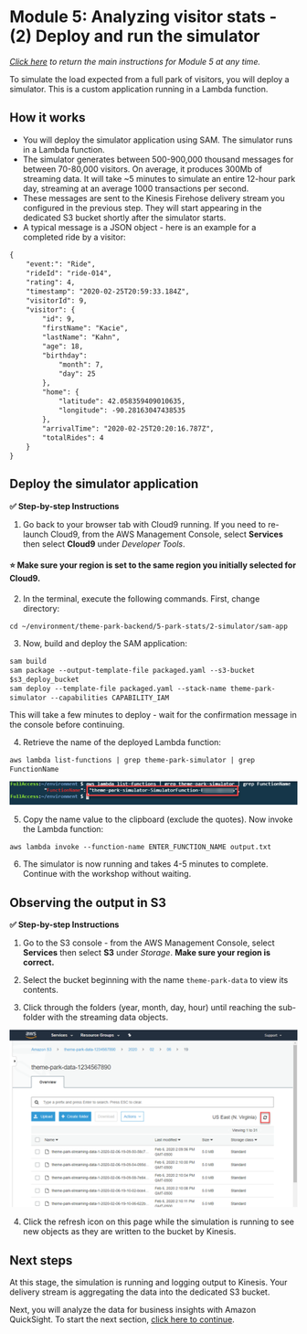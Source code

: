 # Module 5: Analyzing visitor stats - (2) Deploy and run the simulator

*[Click here](../README.md) to return the main instructions for Module 5 at any time.*

To simulate the load expected from a full park of visitors, you will deploy a simulator. This is a custom application running in a Lambda function.

## How it works

* You will deploy the simulator application using SAM. The simulator runs in a Lambda function.
* The simulator generates between 500-900,000 thousand messages for between 70-80,000 visitors. On average, it produces 300Mb of streaming data. It will take ~5 minutes to simulate an entire 12-hour park day, streaming at an average 1000 transactions per second.
* These messages are sent to the Kinesis Firehose delivery stream you configured in the previous step. They will start appearing in the dedicated S3 bucket shortly after the simulator starts.
* A typical message is a JSON object - here is an example for a completed ride by a visitor:

```
{
    "event:": "Ride",
    "rideId": "ride-014",
    "rating": 4,
    "timestamp": "2020-02-25T20:59:33.184Z",
    "visitorId": 9,
    "visitor": {
        "id": 9,
        "firstName": "Kacie",
        "lastName": "Kahn",
        "age": 18,
        "birthday":                      
            "month": 7,
            "day": 25
        },
        "home": {
            "latitude": 42.058359409010635,
            "longitude": -90.28163047438535
        },
        "arrivalTime": "2020-02-25T20:20:16.787Z",
        "totalRides": 4
    }
}
```
## Deploy the simulator application

**:white_check_mark: Step-by-step Instructions**

1. Go back to your browser tab with Cloud9 running. If you need to re-launch Cloud9, from the AWS Management Console, select **Services** then select **Cloud9** under *Developer Tools*.

#### :star: Make sure your region is set to the same region you initially selected for Cloud9.

2. In the terminal, execute the following commands. First, change directory:

```
cd ~/environment/theme-park-backend/5-park-stats/2-simulator/sam-app
```
3. Now, build and deploy the SAM application:
```
sam build
sam package --output-template-file packaged.yaml --s3-bucket $s3_deploy_bucket
sam deploy --template-file packaged.yaml --stack-name theme-park-simulator --capabilities CAPABILITY_IAM
```
This will take a few minutes to deploy - wait for the confirmation message in the console before continuing.

4. Retrieve the name of the deployed Lambda function:

```
aws lambda list-functions | grep theme-park-simulator | grep FunctionName
```
![Lambda function name](../../images/module5-2-simulator-getname.png)

5. Copy the name value to the clipboard (exclude the quotes). Now invoke the Lambda function:
```
aws lambda invoke --function-name ENTER_FUNCTION_NAME output.txt
```
6. The simulator is now running and takes 4-5 minutes to complete. Continue with the workshop without waiting.

## Observing the output in S3

**:white_check_mark: Step-by-step Instructions**

1. Go to the S3 console - from the AWS Management Console, select **Services** then select **S3** under *Storage*. **Make sure your region is correct.**

2. Select the bucket beginning with the name `theme-park-data` to view its contents. 

3. Click through the folders (year, month, day, hour) until reaching the sub-folder with the streaming data objects.

![Lambda function name](../../images/module5-2-simulator-s3.png)

4. Click the refresh icon on this page while the simulation is running to see new objects as they are written to the bucket by Kinesis.

## Next steps

At this stage, the simulation is running and logging output to Kinesis. Your delivery stream is aggregating the data into the dedicated S3 bucket. 

Next, you will analyze the data for business insights with Amazon QuickSight. To start the next section, [click here to continue](../3-quicksight/README.md).